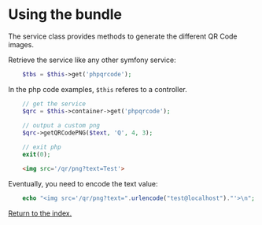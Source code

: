 Using the bundle
================

The service class provides methods to generate the different QR Code images.

Retrieve the service like any other symfony service:

```php
    $tbs = $this->get('phpqrcode');
```

In the php code examples, ``$this`` referes to a controller.

```php
    // get the service
    $qrc = $this->container->get('phpqrcode');
    
    // output a custom png
    $qrc->getQRCodePNG($text, 'Q', 4, 3);

    // exit php
    exit(0);
```

```html
    <img src='/qr/png?text=Test'>
```

Eventually, you need to encode the text value:

```php
    echo "<img src='/qr/png?text=".urlencode("test@localhost")."'>\n";
```

[Return to the index.](index.md)